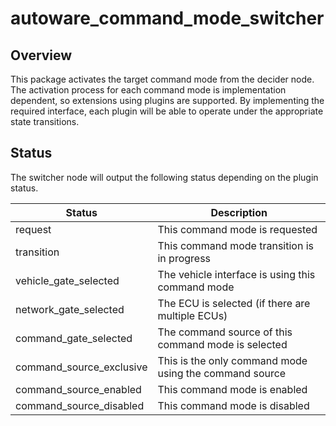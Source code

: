 # autoware_command_mode_switcher

## Overview

This package activates the target command mode from the decider node.
The activation process for each command mode is implementation dependent, so extensions using plugins are supported.
By implementing the required interface, each plugin will be able to operate under the appropriate state transitions.

## Status

The switcher node will output the following status depending on the plugin status.

| Status                   | Description                                            |
| ------------------------ | ------------------------------------------------------ |
| request                  | This command mode is requested                         |
| transition               | This command mode transition is in progress            |
| vehicle_gate_selected    | The vehicle interface is using this command mode       |
| network_gate_selected    | The ECU is selected (if there are multiple ECUs)       |
| command_gate_selected    | The command source of this command mode is selected    |
| command_source_exclusive | This is the only command mode using the command source |
| command_source_enabled   | This command mode is enabled                           |
| command_source_disabled  | This command mode is disabled                          |
